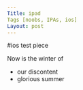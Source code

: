 ```yaml
---
Title: ipad
Tags [noobs, IPAs, ios]
Layout: post
---
```


#ios test piece

Now is the winter of

- our discontent
- glorious summer
